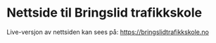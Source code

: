 # Nettside til Bringslid trafikkskole
Live-versjon av nettsiden kan sees på: https://bringslidtrafikkskole.no
